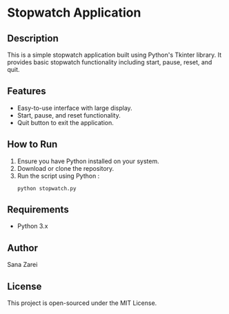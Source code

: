# Stopwatch Application

## Description
This is a simple stopwatch application built using Python's Tkinter library. It provides basic stopwatch functionality including start, pause, reset, and quit.

## Features
- Easy-to-use interface with large display.
- Start, pause, and reset functionality.
- Quit button to exit the application.

## How to Run
1. Ensure you have Python installed on your system.
2. Download or clone the repository.
3. Run the script using Python :
   ```
   python stopwatch.py 

## Requirements
- Python 3.x

## Author
Sana Zarei

## License
This project is open-sourced under the MIT License.
